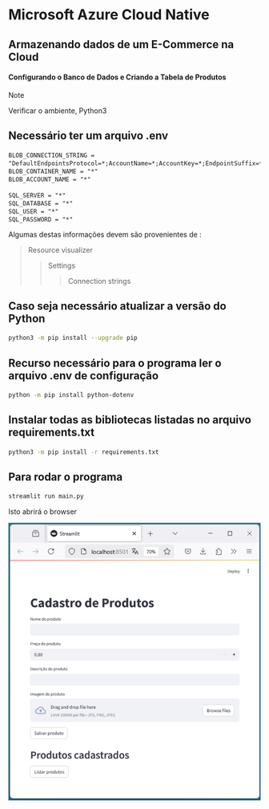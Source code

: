 # Microsoft Azure Cloud Native
## Armazenando dados de um E-Commerce na Cloud 
#### Configurando o Banco de Dados e Criando a Tabela de Produtos 

> [!NOTE]
> Verificar o ambiente, Python3

## Necessário ter um arquivo .env
```
BLOB_CONNECTION_STRING = "DefaultEndpointsProtocol=*;AccountName=*;AccountKey=*;EndpointSuffix=*"
BLOB_CONTAINER_NAME = "*"
BLOB_ACCOUNT_NAME = "*"

SQL_SERVER = "*"
SQL_DATABASE = "*"
SQL_USER = "*"
SQL_PASSWORD = "*"
```
Algumas destas informações devem são provenientes de :
>Resource visualizer
>> Settings
>>>   Connection strings


## Caso seja necessário atualizar a versão do Python
```bash
python3 -m pip install --upgrade pip
```

## Recurso necessário para o programa ler o arquivo .env de configuração
```bash
python -m pip install python-dotenv
```

## Instalar todas as bibliotecas listadas no arquivo requirements.txt
```bash
python3 -m pip install -r requirements.txt
```

## Para rodar o programa
```bash
streamlit run main.py
```
Isto abrirá o browser

![Página](./doc/assets/images/browser.png)
          


